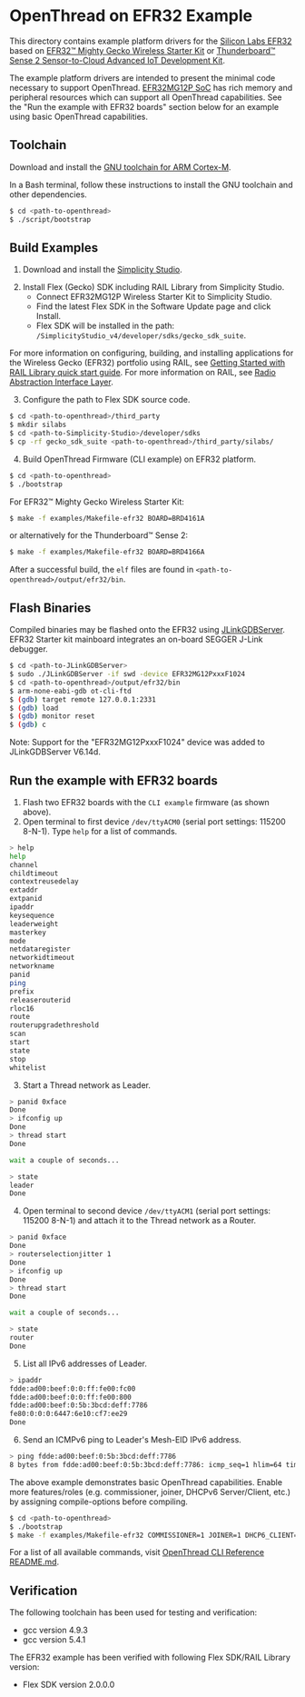 # OpenThread on EFR32 Example

This directory contains example platform drivers for the [Silicon Labs EFR32][efr32mg]
based on [EFR32™ Mighty Gecko Wireless Starter Kit][SLWSTK6000B] or [Thunderboard™ Sense 2 Sensor-to-Cloud Advanced IoT Development Kit][SLTB004A].

[efr32mg]: http://www.silabs.com/products/wireless/mesh-networking/efr32mg-mighty-gecko-zigbee-thread-soc
[SLWSTK6000B]: http://www.silabs.com/products/development-tools/wireless/mesh-networking/mighty-gecko-starter-kit
[SLTB004A]: https://www.silabs.com/products/development-tools/thunderboard/thunderboard-sense-two-kit

The example platform drivers are intended to present the minimal code
necessary to support OpenThread. [EFR32MG12P SoC][efr32mg12p]
has rich memory and peripheral resources which can support all OpenThread
capabilities. See the "Run the example with EFR32 boards" section below
for an example using basic OpenThread capabilities.

[efr32mg12p]: http://www.silabs.com/products/wireless/mesh-networking/efr32mg-mighty-gecko-zigbee-thread-soc/device.EFR32MG12P432F1024GL125

## Toolchain

Download and install the [GNU toolchain for ARM Cortex-M][gnu-toolchain].

[gnu-toolchain]: https://launchpad.net/gcc-arm-embedded

In a Bash terminal, follow these instructions to install the GNU toolchain and
other dependencies.

```bash
$ cd <path-to-openthread>
$ ./script/bootstrap
```

## Build Examples

1. Download and install the [Simplicity Studio][simplicity_studio].

[simplicity_studio]: http://www.silabs.com/products/development-tools/software/simplicity-studio

2. Install Flex (Gecko) SDK including RAIL Library from Simplicity Studio.
   - Connect EFR32MG12P Wireless Starter Kit to Simplicity Studio.
   - Find the latest Flex SDK in the Software Update page and click Install.
   - Flex SDK will be installed in the path: `/SimplicityStudio_v4/developer/sdks/gecko_sdk_suite`.

For more information on configuring, building, and installing applications for the Wireless Gecko (EFR32)
portfolio using RAIL, see [Getting Started with RAIL Library quick start guide][QSG121]. For more information
on RAIL, see [Radio Abstraction Interface Layer][rail].

[QSG121]: http://www.silabs.com/documents/public/quick-start-guides/QSG121-EFR32-RAIL.pdf
[rail]: http://www.silabs.com/products/development-tools/software/radio-abstraction-interface-layer-sdk

3. Configure the path to Flex SDK source code.
```bash
$ cd <path-to-openthread>/third_party
$ mkdir silabs
$ cd <path-to-Simplicity-Studio>/developer/sdks
$ cp -rf gecko_sdk_suite <path-to-openthread>/third_party/silabs/
```

4. Build OpenThread Firmware (CLI example) on EFR32 platform.
```bash
$ cd <path-to-openthread>
$ ./bootstrap
```
For EFR32™ Mighty Gecko Wireless Starter Kit:
```bash
$ make -f examples/Makefile-efr32 BOARD=BRD4161A
```
or alternatively for the Thunderboard™ Sense 2:

```bash
$ make -f examples/Makefile-efr32 BOARD=BRD4166A
```

After a successful build, the `elf` files are found in
`<path-to-openthread>/output/efr32/bin`.

## Flash Binaries

Compiled binaries may be flashed onto the EFR32 using [JLinkGDBServer][jlinkgdbserver].
EFR32 Starter kit mainboard integrates an on-board SEGGER J-Link debugger.

[jlinkgdbserver]: https://www.segger.com/jlink-gdb-server.html

```bash
$ cd <path-to-JLinkGDBServer>
$ sudo ./JLinkGDBServer -if swd -device EFR32MG12PxxxF1024
$ cd <path-to-openthread>/output/efr32/bin
$ arm-none-eabi-gdb ot-cli-ftd
$ (gdb) target remote 127.0.0.1:2331
$ (gdb) load
$ (gdb) monitor reset
$ (gdb) c
```

Note: Support for the "EFR32MG12PxxxF1024" device was added to JLinkGDBServer V6.14d.

## Run the example with EFR32 boards
1. Flash two EFR32 boards with the `CLI example` firmware (as shown above).
2. Open terminal to first device `/dev/ttyACM0` (serial port settings: 115200 8-N-1).
   Type `help` for a list of commands.

```bash
> help
help
channel
childtimeout
contextreusedelay
extaddr
extpanid
ipaddr
keysequence
leaderweight
masterkey
mode
netdataregister
networkidtimeout
networkname
panid
ping
prefix
releaserouterid
rloc16
route
routerupgradethreshold
scan
start
state
stop
whitelist
```

3. Start a Thread network as Leader.

```bash
> panid 0xface
Done
> ifconfig up
Done
> thread start
Done

wait a couple of seconds...

> state
leader
Done
```

4. Open terminal to second device `/dev/ttyACM1` (serial port settings: 115200 8-N-1)
   and attach it to the Thread network as a Router.

```bash
> panid 0xface
Done
> routerselectionjitter 1
Done
> ifconfig up
Done
> thread start
Done

wait a couple of seconds...

> state
router
Done
```

5. List all IPv6 addresses of Leader.

```bash
> ipaddr
fdde:ad00:beef:0:0:ff:fe00:fc00
fdde:ad00:beef:0:0:ff:fe00:800
fdde:ad00:beef:0:5b:3bcd:deff:7786
fe80:0:0:0:6447:6e10:cf7:ee29
Done
```

6. Send an ICMPv6 ping to Leader's Mesh-EID IPv6 address.

```bash
> ping fdde:ad00:beef:0:5b:3bcd:deff:7786
8 bytes from fdde:ad00:beef:0:5b:3bcd:deff:7786: icmp_seq=1 hlim=64 time=24ms
```

The above example demonstrates basic OpenThread capabilities. Enable more features/roles (e.g. commissioner,
joiner, DHCPv6 Server/Client, etc.) by assigning compile-options before compiling.

```bash
$ cd <path-to-openthread>
$ ./bootstrap
$ make -f examples/Makefile-efr32 COMMISSIONER=1 JOINER=1 DHCP6_CLIENT=1 DHCP6_SERVER=1
```

For a list of all available commands, visit [OpenThread CLI Reference README.md][CLI].

[CLI]: https://github.com/openthread/openthread/blob/master/src/cli/README.md

## Verification

The following toolchain has been used for testing and verification:
   - gcc version 4.9.3
   - gcc version 5.4.1

The EFR32 example has been verified with following Flex SDK/RAIL Library version:
   - Flex SDK version 2.0.0.0
